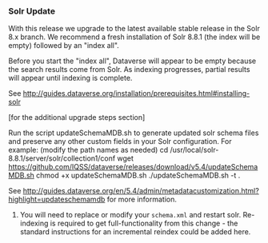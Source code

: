 ### Solr Update

With this release we upgrade to the latest available stable release in the Solr 8.x branch. We recommend a fresh installation of Solr 8.8.1 (the index will be empty)
followed by an "index all".

Before you start the "index all", Dataverse will appear to be empty because
the search results come from Solr. As indexing progresses, partial results will 
appear until indexing is complete.

See http://guides.dataverse.org/installation/prerequisites.html#installing-solr

[for the additional upgrade steps section]

Run the script updateSchemaMDB.sh to generate updated solr schema files and preserve any other custom fields in your Solr configuration.
For example: (modify the path names as needed)
cd /usr/local/solr-8.8.1/server/solr/collection1/conf
wget https://github.com/IQSS/dataverse/releases/download/v5.4/updateSchemaMDB.sh
chmod +x updateSchemaMDB.sh
./updateSchemaMDB.sh -t .

See http://guides.dataverse.org/en/5.4/admin/metadatacustomization.html?highlight=updateschemamdb for more information.

1. You will need to replace or modify your `schema.xml` and restart solr. Re-indexing is required to get full-functionality from this change - the standard instructions for an incremental reindex could be added here.